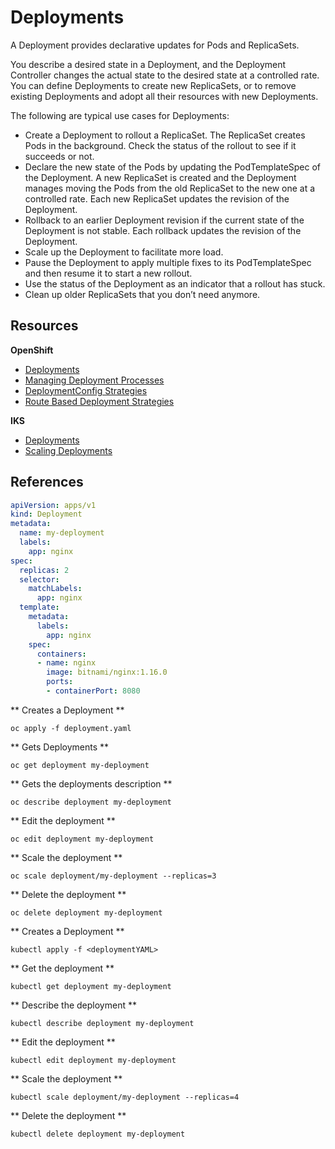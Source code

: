 # Deployments

A Deployment provides declarative updates for Pods and ReplicaSets.

You describe a desired state in a Deployment, and the Deployment Controller changes the actual state to the desired state at a controlled rate. You can define Deployments to create new ReplicaSets, or to remove existing Deployments and adopt all their resources with new Deployments.

The following are typical use cases for Deployments:
- Create a Deployment to rollout a ReplicaSet. The ReplicaSet creates Pods in the background. Check the status of the rollout to see if it succeeds or not.
- Declare the new state of the Pods by updating the PodTemplateSpec of the Deployment. A new ReplicaSet is created and the Deployment manages moving the Pods from the old ReplicaSet to the new one at a controlled rate. Each new ReplicaSet updates the revision of the Deployment.
- Rollback to an earlier Deployment revision if the current state of the Deployment is not stable. Each rollback updates the revision of the Deployment.
- Scale up the Deployment to facilitate more load.
- Pause the Deployment to apply multiple fixes to its PodTemplateSpec and then resume it to start a new rollout.
- Use the status of the Deployment as an indicator that a rollout has stuck.
- Clean up older ReplicaSets that you don’t need anymore.


## Resources

**OpenShift**

- [Deployments](https://docs.openshift.com/container-platform/4.3/applications/deployments/what-deployments-are.html)
- [Managing Deployment Processes](https://docs.openshift.com/container-platform/4.3/applications/deployments/managing-deployment-processes.html)
- [DeploymentConfig Strategies](https://docs.openshift.com/container-platform/4.3/applications/deployments/deployment-strategies.html)
- [Route Based Deployment Strategies](https://docs.openshift.com/container-platform/4.3/applications/deployments/route-based-deployment-strategies.html)

**IKS**

- [Deployments](https://kubernetes.io/docs/concepts/workloads/controllers/deployment/)
- [Scaling Deployments](https://kubernetes.io/docs/concepts/workloads/controllers/deployment/#scaling-a-deployment)

## References

```yaml
apiVersion: apps/v1
kind: Deployment
metadata:
  name: my-deployment
  labels:
    app: nginx
spec:
  replicas: 2
  selector:
    matchLabels:
      app: nginx
  template:
    metadata:
      labels:
        app: nginx
    spec:
      containers:
      - name: nginx
        image: bitnami/nginx:1.16.0
        ports:
        - containerPort: 8080
```

<Tabs>
<Tab label="OpenShift">

** Creates a Deployment **
```
oc apply -f deployment.yaml
```
** Gets Deployments **
```
oc get deployment my-deployment
```
** Gets the deployments description **
```
oc describe deployment my-deployment
```
** Edit the deployment **
```
oc edit deployment my-deployment
```
** Scale the deployment **
```
oc scale deployment/my-deployment --replicas=3
```
** Delete the deployment **
```
oc delete deployment my-deployment
```
</Tab>

<Tab label="IKS">

** Creates a Deployment **
```
kubectl apply -f <deploymentYAML>
```
** Get the deployment **
```
kubectl get deployment my-deployment
```
** Describe the deployment **
```
kubectl describe deployment my-deployment
```
** Edit the deployment **
```
kubectl edit deployment my-deployment
```
** Scale the deployment **
```
kubectl scale deployment/my-deployment --replicas=4
```
** Delete the deployment **
```
kubectl delete deployment my-deployment
```

</Tab>

</Tabs>